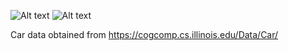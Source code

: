 ![Alt text](data/sample/test-101.pgm?raw=true "Original Image")
![Alt text](data/sample/test-101_boxed.pgm?raw=true "Boxed Image")

Car data obtained from
https://cogcomp.cs.illinois.edu/Data/Car/
